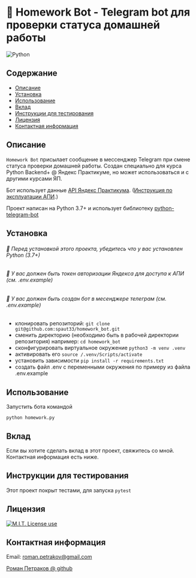 # 🤖 Homework Bot - Telegram bot для проверки статуса домашней работы



<img alt="Python" src="https://img.shields.io/badge/Python-100%25-blue?style=flat&logo=python">

## Содержание

- [Описание](#Описание)
- [Установка](#Установка)
- [Использование](#спользование)
- [Вклад](#Вклад)
- [Инструкции для тестирования](#Инструкции-для-тестирования)
- [Лицензия](#Лицензия)
- [Контактная информация](#Контактная-информация)

## Описание

`Homework Bot` присылает сообщение в мессенджер Telegram при смене статуса проверки домашней работы.
Создан специально для курса Python Backend+ @ Яндекс Практикуме, но может использоваться и с другими
курсами ЯП.

Бот использует данные <a href="https://practicum.yandex.ru/api/user_api/homework_statuses/">API Яндекс Практикума</a>.
(<a href="https://code.s3.yandex.net/backend-developer/learning-materials/delugov/%D0%9F%D1%80%D0%B0%D0%BA%D1%82%D0%B8%D0%BA%D1%83%D0%BC.%D0%94%D0%BE%D0%BC%D0%B0%D1%88%D0%BA%D0%B0%20%D0%A8%D0%BF%D0%B0%D1%80%D0%B3%D0%B0%D0%BB%D0%BA%D0%B0.pdf">Инструкция по эксплуатации АПИ</a>.)


Проект написан на Python 3.7+ и использует библиотеку <a href="https://github.com/python-telegram-bot/python-telegram-bot">python-telegram-bot</a>


## Установка

###### 📣 Перед установкой этого проекта, убедитесь что у вас установлен Python (3.7+)
###### 📣 У вас должен быть токен авторизации Яндекса для доступа к АПИ (см. .env.example)
###### 📣 У вас должен быть создан бот в месенджере телеграм (см. .env.example)

- клонировать репозиторий: `git clone git@github.com:spaut33/homework_bot.git`
- сменить директорию (необходимо быть в рабочей директории репозитория) например: `cd homework_bot`
- сконфигурировать виртуальное окружение `python3 -m venv .venv`
- активировать его `source /.venv/Scripts/activate`
- установить зависимости `pip install -r requirements.txt`
- создать файл .env с переменными окружения по примеру из файла .env.example

## Использование

Запустить бота командой

```python homework.py```

## Вклад

Если вы хотите сделать вклад в этот проект, свяжитесь со мной. Контактная информация есть ниже.

## Инструкции для тестирования

Этот проект покрыт тестами, для запуска `pytest`

## Лицензия

<a href="https://img.shields.io/badge/License-MIT-brightgreen?style=flat"><img alt="M.I.T. License use" src="https://img.shields.io/badge/License-MIT-brightgreen"></a>

## Контактная информация

Email: roman.petrakov@gmail.com

[Роман Петраков @ github](https://github.com/spaut33)
